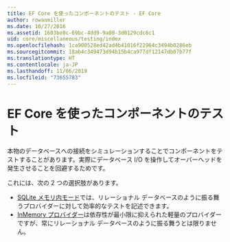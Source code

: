 ```yaml
---
title: EF Core を使ったコンポーネントのテスト - EF Core
author: rowanmiller
ms.date: 10/27/2016
ms.assetid: 1603be0c-69bc-4dd9-9a08-3d0129cdc6c1
uid: core/miscellaneous/testing/index
ms.openlocfilehash: 1ca900528ed42ad4b41016f22964c3494b0286eb
ms.sourcegitcommit: 18ab4c349473d94b15b4ca977df12147db07b77f
ms.translationtype: HT
ms.contentlocale: ja-JP
ms.lasthandoff: 11/06/2019
ms.locfileid: "73655783"
---
```

# <a name="testing-components-using-ef-core"></a>EF Core を使ったコンポーネントのテスト

本物のデータベースへの接続をシミュレーションすることでコンポーネントをテストすることがあります。実際にデータベース I/O を操作してオーバーヘッドを発生させることを回避するためです。

これには、次の 2 つの選択肢があります。

* [SQLite メモリ内モード](sqlite.md)では、リレーショナル データベースのように振る舞うプロバイダーに対して効率的なテストを記述できます。
* [InMemory プロバイダー](in-memory.md)は依存性が最小限に抑えられた軽量のプロバイダーですが、常にリレーショナル データベースのように振る舞うとは限りません。
